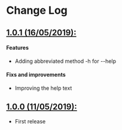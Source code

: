 # Change Log

## [1.0.1 (16/05/2019):](../../releases/tag/1.0.1)

#### Features

- Adding abbreviated method -h for --help

#### Fixs and improvements

- Improving the help text

## [1.0.0 (11/05/2019):](../../releases/tag/1.0.0)

- First release
